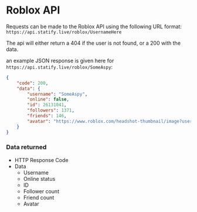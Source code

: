# Roblox API

Requests can be made to the Roblox API using the following URL format: `https://api.statify.live/roblox/UsernameHere`

The api will either return a 404 if the user is not found, or a 200 with the data.

an example JSON response is given here for `https://api.statify.live/roblox/SomeAspy`:

```json
{
    "code": 200,
    "data": {
        "username": "SomeAspy",
        "online": false,
        "id": 26131041,
        "followers": 1371,
        "friends": 146,
        "avatar": "https://www.roblox.com/headshot-thumbnail/image?userId=26131041&width=420&height=420&format=png"
    }
}
```

### Data returned

-   HTTP Response Code
-   Data
    -   Username
    -   Online status
    -   ID
    -   Follower count
    -   Friend count
    -   Avatar

